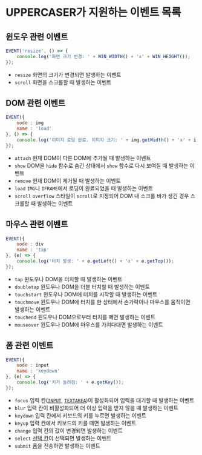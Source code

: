 # UPPERCASER가 지원하는 이벤트 목록

## 윈도우 관련 이벤트
```javascript
EVENT('resize', () => {
    console.log('화면 크기 변경: ' + WIN_WIDTH() + 'x' + WIN_HEIGHT());
});
```
- `resize` 화면의 크기가 변경되면 발생하는 이벤트
- `scroll` 화면을 스크롤할 때 발생하는 이벤트

## DOM 관련 이벤트
```javascript
EVENT({
    node : img
    name : 'load'
}, () => {
    console.log('이미지 로딩 완료. 이미지 크기: ' + img.getWidth() + 'x' + img.getHeight());
});
```
- `attach` 현재 DOM이 다른 DOM에 추가될 때 발생하는 이벤트
- `show` DOM을 `hide` 함수로 숨긴 상태에서 `show` 함수로 다시 보여질 때 발생하는 이벤트
- `remove` 현재 DOM이 제거될 때 발생하는 이벤트
- `load` `IMG`나 `IFRAME`에서 로딩이 완료되었을 때 발생하는 이벤트
- `scroll` `overflow` 스타일이 `scroll`로 지정되어 DOM 내 스크롤 바가 생긴 경우 스크롤할 때 발생하는 이벤트

## 마우스 관련 이벤트
```javascript
EVENT({
    node : div
    name : 'tap'
}, (e) => {
    console.log('터치 발생: ' + e.getLeft() + 'x' + e.getTop());
});
```
- `tap` 윈도우나 DOM을 터치할 때 발생하는 이벤트
- `doubletap` 윈도우나 DOM을 더블 터치할 때 발생하는 이벤트
- `touchstart` 윈도우나 DOM에 터치를 시작할 때 발생하는 이벤트
- `touchmove` 윈도우나 DOM에 터치를 한 상태에서 손가락이나 마우스를 움직이면 발생하는 이벤트
- `touchend` 윈도우나 DOM으로부터 터치를 떼면 발생하는 이벤트
- `mouseover` 윈도우나 DOM에 마우스를 가져다대면 발생하는 이벤트

## 폼 관련 이벤트
```javascript
EVENT({
    node : input
    name : 'keydown'
}, (e) => {
    console.log('키가 눌려짐: ' + e.getKey());
});
```
- `focus` 입력 칸([`INPUT`](../UPPERCASE-CORE-BROWSER.md#input), [`TEXTAREA`](../UPPERCASE-CORE-BROWSER.md#textarea))이 활성화되어 입력을 대기할 때 발생하는 이벤트
- `blur` 입력 칸이 비활성화되어 더 이상 입력을 받지 않을 때 발생하는 이벤트
- `keydown` 입력 칸에서 키보드의 키를 누르면 발생하는 이벤트
- `keyup` 입력 칸에서 키보드의 키를 떼면 발생하는 이벤트
- `change` 입력 칸의 값이 변경되면 발생하는 이벤트
- `select` [선택 칸](../UPPERCASE-CORE-BROWSER.md#select)이 선택되면 발생하는 이벤트
- `submit` [폼](../UPPERCASE-CORE-BROWSER.md#form)을 전송하면 발생하는 이벤트